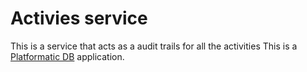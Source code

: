 # Activies service

This is a service that acts as a audit trails for all the activities
This is a [Platformatic DB](https://docs.platformatic.dev/docs/reference/db/introduction) application.
